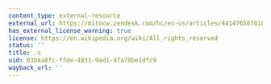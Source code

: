 ```yaml
---
content_type: external-resource
external_url: https://mitocw.zendesk.com/hc/en-us/articles/4414765070107-Overview-of-Technical-Requirements#s
has_external_license_warning: true
license: https://en.wikipedia.org/wiki/All_rights_reserved
status: ''
title: .s
uid: 03b4a8fc-ffde-4831-9ad1-4fa78be1dfc9
wayback_url: ''
---
```

